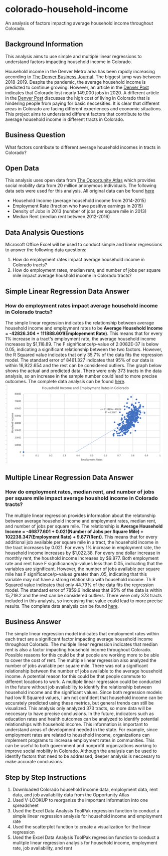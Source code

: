 # colorado-household-income
An analysis of factors impacting average household income throughout Colorado.
## Background Information
This analysis aims to use simple and multiple linear regressions to understand factors impacting household income in Colorado. 

Household income in the Denver Metro area has been rapidly increasing according to [The Denver Business Journal](https://www.bizjournals.com/denver/news/2020/12/24/denvers-average-income-keeps-growing.html). The biggest jump was between 2018-2019. Despite the pandemic, the average household income is predicted to continue growing. However, an article in the [Denver Post](https://www.denverpost.com/2020/12/07/colorado-may-not-recover-jobs-lost-this-year-until-2023-c-u-forecasters-predict/) indicates that Colorado lost nearly 149,000 jobs in 2020. A different article in the [Denver Post](https://www.denverpost.com/2018/01/05/forget-middle-class-in-denver-it-takes-63000-a-year-for-a-family-to-just-subsist/) discusses the high cost of living in Colorado that is hindering people from paying for basic neccesities. It is clear that different areas in Colorado are facing different experiences and economic situations. This project aims to understand different factors that contribute to the average household income in different tracts in Colorado.

## Business Question
What factors contribute to different average household incomes in tracts in Colorado?

## Open Data
This analysis uses open data from [The Opportunity Atlas](https://opportunityatlas.org) which provides social mobility data from 20 million anonymous individuals. 
The following data sets were used for this analysis. All original data can be found [here](https://github.com/cshah13/colorado-household-income/blob/main/Original%20Data.xlsx)
- Household Income (average household income from 2014-2015)
- Employment Rate (fraction who have positive earnings in 2015)
- Density of Jobs in 2013 (number of jobs per square mile in 2013)
- Median Rent (median rent between 2012-2016)

## Data Analysis Questions
Microsoft Office Excel will be used to conduct simple and linear regressions to answer the following data questions:
1. How do employment rates impact average household income in Colorado tracts?
2. How do employment rates, median rent, and number of jobs per square mile impact average houshold income in Colorado tracts?

## Simple Linear Regression Data Answer
### How do employment rates impact average household income in Colorado tracts?
The simple linear regression indicates the relationship between average household income and employment rates to be __Average Household Income = -42826.304 + 111888.601(Employement Rate)__. This means that for every 1% increase in a tract's employment rate, the average household income increases by $1,118.89. The F significance/p-value of 2.0082E-37 is below 0.05, indicating a significant relationship between the two factors. However, the R Squared value indicates that only 35.7% of the data fits the regression model. The standard error of 8461.327 indicates that 95% of our data is within 16,922.654 and the rest can be considered outliers. The graph below shows the actual and predicted data. There were only 373 tracts in the data analysis, so an increase in the sample number could lead to more precise outcomes. The complete data analysis can be found [here](https://github.com/cshah13/colorado-household-income/blob/main/Data%20Analysis.xlsx).
![alttext](https://github.com/cshah13/colorado-household-income/blob/main/Simple%20Linear%20Regression%20Graph.png)

## Multiple Linear Regression Data Answer
### How do employment rates, median rent, and number of jobs per square mile impact average houshold income in Colorado tracts?
The multiple linear regression provides information about the relatonship between average household income and employment rates, median rent, and number of jobs per square mile. The relationship is __Average Household Income = -46877.601 + 0.021(Number of Jobs per Square Mile) + 102238.347(Employment Rate) + 9.877(Rent)__. This means that for every additional job available per square mile in a tract, the household income in the tract increases by 0.021. For every 1% increase in employment rate, the household income increases by $1,022.38. For every one dollar increase in monthly rent, the houshold income increases by $9.877. Both employment rate and rent have F significance/p-values less than 0.05, indicating that the variables are significant. However, the number of jobs available per square mile has F significance/p-values greater than .05, indicating that this variable may not have a strong relationship with household income. Th R Squared value indicates that only 44.79% of the data fits the regression model. The standard error of 7859.6 indicates that 95% of the data is within 15,719.2 and the rest can be considered outliers. There were only 373 tracts included in this analysis, so increasing that value could lead to more precise results. The complete data analysis can be found [here](https://github.com/cshah13/colorado-household-income/blob/main/Data%20Analysis.xlsx).

## Business Answer
The simple linear regression model indicates that employment rates within each tract are a significant factor impacting average household income throughout Colorado. The multiple linear regression indicates that median rent is also a factor impacting household income throughout Colorado. Possible reasons for this could be that people are working more to be able to cover the cost of rent. The multiple linear regression also analyzed the number of jobs available per square mile. There was not a significant relationship between the number of jobs available to the average household income. A potential reason for this could be that people commute to different locations to work. A multiple linear regression could be conducted in the future without job availability to identify the relationship between household income and the significant values. Since both regression models had low R Squared values, I am not confident that household income can be accurately predicted using these metrics, but general trends can still be visualized. This analysis only analyzed 373 tracts, so more data will be neccesary to have precise conclusions. In the future, indicators such as education rates and health outcomes can be analyzed to identify potential relationships with household income. This information is important to understand areas of development needed in the state. For example, since employment rates are related to household income, organizations can implement programs to increase employment rates in communities. This can be useful to both government and nonprofit organizations working to improve social mobility in Colorado. Although the analysis  can be used to identify factors that need to be addressed, deeper analysis is neccesary to make accurate conclusions.

## Step by Step Instructions
1. Downloaded Colorado household income data, employment data, rent data, and job availability data from the Opportunity Atlas
2. Used V-LOOKUP to reorganize the important information into one spreadsheet
3. Used the Excel Data Analysis ToolPak regression function to conduct a simple linear regression analysis for household income and employment rate
4. Used the scatterplot function to create a visualization for the linear regression
5. Used the Excel Data Analysis ToolPak regression function to conduct a mulitple linear regression analysis for household income, employment rate, job availability, and rent

